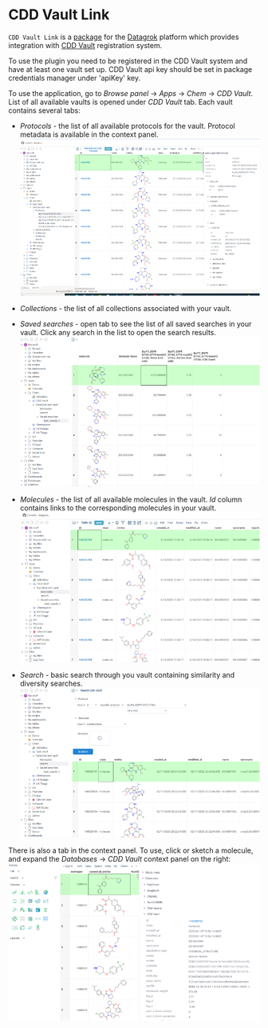 # CDD Vault Link

`CDD Vault Link` is a [package](https://datagrok.ai/help/develop/develop#packages) for the [Datagrok](https://datagrok.ai) platform which
provides integration with [CDD Vault](https://www.collaborativedrug.com/cdd-informatics-platform) registration system.

To use the plugin you need to be registered in the CDD Vault system and have at least one vault set up.
CDD Vault api key should be set in package credentials manager under 'apiKey' key.

To use the application, go to *Browse panel* -> *Apps* -> *Chem* -> *CDD Vault*.
List of all available vaults is opened under *CDD Vault* tab. Each vault contains several tabs:

* *Protocols* - the list of all available protocols for the vault. Protocol metadata is available in the context panel.
![Protocols tab](images/protocols.png)

* *Collections* - the list of all collections associated with your vault.

* *Saved searches* - open tab to see the list of all saved searches in your vault. Click any search in the list to open the search results.
![Saved search](images/saved_search.png)

* *Molecules* - the list of all available molecules in the vault. *Id* column contains links to the corresponding molecules in your vault.
![Molecules tab](images/molecules.png)

* *Search* - basic search through you vault containing similarity and diversity searches.
![Search tab](images/search.png)

There is also a tab in the context panel. To use, click or sketch a molecule, and expand the *Databases* -> *CDD Vault* context panel on the right:
![Context panel](images/context_panel.png)

